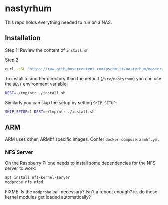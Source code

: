 # nastyrhum

This repo holds everything needed to run on a NAS.

## Installation

Step 1: Review the content of `install.sh`

Step 2:

```bash
curl -sSL "https://raw.githubusercontent.com/pschmitt/nastyrhum/master/install.sh" | sudo bash
```

To install to another directory than the default (`/srv/nastyrhum`) you can use
the `DEST` environment variable:

```bash
DEST=~/tmp/ntr ./install.sh
```

Similarly you can skip the setup by setting `SKIP_SETUP`:

```bash
SKIP_SETUP=1 DEST=~/tmp/ntr ./install.sh
```

## ARM

ARM uses other, ARMhf specific images. Confer `docker-compose.armhf.yml`

### NFS Server

On the Raspberry Pi one needs to install some dependencies for the NFS server to
work:

```bash
apt install nfs-kernel-server
modprobe nfs nfsd
```

FIXME: Is the `modprobe` call necessary? Isn't a reboot enough? ie. do these
kernel modules get loaded automatically?
